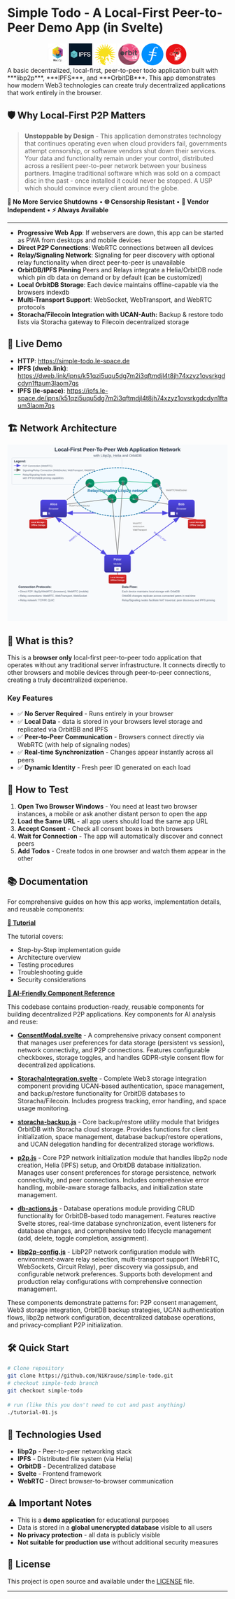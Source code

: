 # Simple Todo - A Local-First Peer-to-Peer Demo App (in Svelte)

<div align="center">
  <a href="https://libp2p.io/" target="_blank"><img src="static/libp2p.png" alt="libp2p" height="50"></a>
  <a href="https://ipfs.tech/" target="_blank"><img src="static/ipfs.png" alt="IPFS" height="50"></a>
  <a href="https://helia.io/" target="_blank"><img src="static/helia.svg" alt="Helia" height="50"></a>
  <a href="https://orbitdb.org/" target="_blank"><img src="static/orbitdb.png" alt="OrbitDB" height="50"></a>
  <a href="https://filecoin.io/" target="_blank"><img src="static/filecoin.svg" alt="Filecoin" height="50"></a>
  <a href="https://storacha.network/" target="_blank"><img src="static/storacha-logo.jpeg" alt="Storacha" height="50"></a>
</div>
A basic decentralized, local-first, peer-to-peer todo application built with ***libp2p***, ***IPFS***, and ***OrbitDB***. This app demonstrates how modern Web3 technologies can create truly decentralized applications that work entirely in the browser.

## 🛡️ **Why Local-First P2P Matters**

> **Unstoppable by Design** - This application demonstrates technology that continues operating even when cloud providers fail, governments attempt censorship, or software vendors shut down their services. Your data and functionality remain under your control, distributed across a resilient peer-to-peer network between your business partners. Imagine traditional software which was sold on a compact disc in the past - once installed it could never be stopped. A USP which should convince every client around the globe.

**🚫 No More Service Shutdowns** • **🌐 Censorship Resistant** • **💪 Vendor Independent** • **⚡ Always Available**

---

- **Progressive Web App**: If webservers are down, this app can be started as PWA from desktops and mobile devices
- **Direct P2P Connections**: WebRTC connections between all devices
- **Relay/Signaling Network**: Signaling for peer discovery with optional relay functionality when direct peer-to-peer is unavailable 
- **OrbitDB/IPFS Pinning** Peers and Relays integrate a Helia/OrbitDB node which pin db data on demand or by default (can be customized)
- **Local OrbitDB Storage**: Each device maintains offline-capable via the browsers indexdb
- **Multi-Transport Support**: WebSocket, WebTransport, and WebRTC protocols
- **Storacha/Filecoin Integration with UCAN-Auth:** Backup & restore todo lists via Storacha gateway to Filecoin decentralized storage

## 🚀 Live Demo

- **HTTP**: https://simple-todo.le-space.de
- **IPFS (dweb.link)**: https://dweb.link/ipns/k51qzi5uqu5dg7m2i3qftmdjl4t8jh74xzyz1ovsrkgdcdyn1ftaum3laom7qs
- **IPFS (le-space)**: https://ipfs.le-space.de/ipns/k51qzi5uqu5dg7m2i3qftmdjl4t8jh74xzyz1ovsrkgdcdyn1ftaum3laom7qs

## 🏗️ Network Architecture

![Local-First P2P Network Architecture](docs/p2p-network-diagram.svg)



## 🎯 What is this?

This is a **browser only** local-first peer-to-peer todo application that operates without any traditional server infrastructure. It connects directly to other browsers and mobile devices through peer-to-peer connections, creating a truly decentralized experience.

### Key Features
- ✅ **No Server Required** - Runs entirely in your browser
- ✅ **Local Data** - data is stored in your browsers level storage and replicated via OrbitBB and IPFS
- ✅ **Peer-to-Peer Communication** - Browsers connect directly via WebRTC (with help of signaling nodes)
- ✅ **Real-time Synchronization** - Changes appear instantly across all peers
- ✅ **Dynamic Identity** - Fresh peer ID generated on each load

## 🎯 How to Test

1. **Open Two Browser Windows** - You need at least two browser instances, a mobile or ask another distant person to open the app
2. **Load the Same URL** - all app users should load the same app URL
3. **Accept Consent** - Check all consent boxes in both browsers
4. **Wait for Connection** - The app will automatically discover and connect peers
5. **Add Todos** - Create todos in one browser and watch them appear in the other

## 📚 Documentation

For comprehensive guides on how this app works, implementation details, and reusable components:

**[📖 Tutorial](./docs/TUTORIAL.md)**

The tutorial covers:

- Step-by-Step implementation guide
- Architecture overview
- Testing procedures
- Troubleshooting guide
- Security considerations

**[🔧 AI-Friendly Component Reference](./docs/)**

This codebase contains production-ready, reusable components for building decentralized P2P applications. Key components for AI analysis and reuse:

- **[ConsentModal.svelte](./src/lib/ConsentModal.svelte)** - A comprehensive privacy consent component that manages user preferences for data storage (persistent vs session), network connectivity, and P2P connections. Features configurable checkboxes, storage toggles, and handles GDPR-style consent flow for decentralized applications.

- **[StorachaIntegration.svelte](./src/lib/StorachaIntegration.svelte)** - Complete Web3 storage integration component providing UCAN-based authentication, space management, and backup/restore functionality for OrbitDB databases to Storacha/Filecoin. Includes progress tracking, error handling, and space usage monitoring.

- **[storacha-backup.js](./src/lib/storacha-backup.js)** - Core backup/restore utility module that bridges OrbitDB with Storacha cloud storage. Provides functions for client initialization, space management, database backup/restore operations, and UCAN delegation handling for decentralized storage workflows.

- **[p2p.js](./src/lib/p2p.js)** - Core P2P network initialization module that handles libp2p node creation, Helia (IPFS) setup, and OrbitDB database initialization. Manages user consent preferences for storage persistence, network connectivity, and peer connections. Includes comprehensive error handling, mobile-aware storage fallbacks, and initialization state management.

- **[db-actions.js](./src/lib/db-actions.js)** - Database operations module providing CRUD functionality for OrbitDB-based todo management. Features reactive Svelte stores, real-time database synchronization, event listeners for database changes, and comprehensive todo lifecycle management (add, delete, toggle completion, assignment).

- **[libp2p-config.js](./src/lib/libp2p-config.js)** - LibP2P network configuration module with environment-aware relay selection, multi-transport support (WebRTC, WebSockets, Circuit Relay), peer discovery via gossipsub, and configurable network preferences. Supports both development and production relay configurations with comprehensive connection management.

These components demonstrate patterns for: P2P consent management, Web3 storage integration, OrbitDB backup strategies, UCAN authentication flows, libp2p network configuration, decentralized database operations, and privacy-compliant P2P initialization.

## 🛠️ Quick Start

```bash
# Clone repository
git clone https://github.com/NiKrause/simple-todo.git
# checkout simple-todo branch
git checkout simple-todo

# run (like this you don't need to cut and past anything)
./tutorial-01.js
```

## 🔧 Technologies Used

- **libp2p** - Peer-to-peer networking stack
- **IPFS** - Distributed file system (via Helia)
- **OrbitDB** - Decentralized database
- **Svelte** - Frontend framework
- **WebRTC** - Direct browser-to-browser communication

## ⚠️ Important Notes

- This is a **demo application** for educational purposes
- Data is stored in a **global unencrypted database** visible to all users
- **No privacy protection** - all data is publicly visible
- **Not suitable for production use** without additional security measures

## 📄 License

This project is open source and available under the [LICENSE](./LICENSE) file.

---
